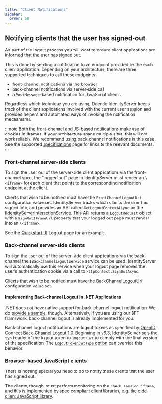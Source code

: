 ```yaml
---
title: "Client Notifications"
sidebar:
  order: 50
---
```



## Notifying clients that the user has signed-out
As part of the logout process you will want to ensure client applications are informed that the user has signed out.

This is done by sending a notification to an endpoint provided by the each client application. Depending on your architecture, there are three supported techniques to call these endpoints:

* front-channel notifications via the browser
* back-channel notifications via server-side call
* a `PostMessage`-based notification for JavaScript clients

Regardless which technique you are using, Duende IdentityServer keeps track of the client applications involved with the current user session and provides helpers and automated ways of invoking the notification mechanisms.

:::note
Both the front-channel and JS-based notifications make use of cookies in iframes. If your architecture spans multiple sites, this will not work reliably. We recommend using back-channel notifications in this case. See the supported [specifications](/identityserver/v7/overview/specs) page for links to the relevant documents.
:::


### Front-channel server-side clients
To sign the user out of the server-side client applications via the front-channel spec, the "logged out" page in IdentityServer must render an `\<iframe>` for each client that points to the corresponding notification endpoint at the client.

Clients that wish to be notified must have the `FrontChannelLogoutUri` configuration value set.
IdentityServer tracks which clients the user has signed into, and provides an API called `GetLogoutContextAsync` on the [IIdentityServerInteractionService](/identityserver/v7/reference/services/interaction_service#iidentityserverinteractionservice-apis). 
This API returns a `LogoutRequest` object with a `SignOutIFrameUrl` property that your logged out page must render into an `\<iframe>`.

See the [Quickstart UI](https://github.com/DuendeSoftware/products/tree/main/identity-server/templates/src/UI) Logout page for an example.

### Back-channel server-side clients
To sign the user out of the server-side client applications via the back-channel the `IBackChannelLogoutService` service can be used. 
IdentityServer will automatically use this service when your logout page removes the user's authentication cookie via a call to `HttpContext.SignOutAsync`.

Clients that wish to be notified must have the [BackChannelLogoutUri](/identityserver/v7/reference/models/client#authentication--session-management) configuration value set.

#### Implementing Back-channel Logout in .NET Applications

.NET does not have native support for back-channel logout notification.
We do [provide a sample](/identityserver/v7/samples#mvc-client-with-back-channel-logout-notifications), though.
Alternatively, if you are using our BFF framework, back-channel logout is [already implemented](/bff/v3/fundamentals/session/management/back-channel-logout) for you.

Back-channel logout notifications are logout tokens as specified by [OpenID Connect Back-Channel Logout 1.0](https://openid.net/specs/openid-connect-backchannel-1_0.html#logouttoken). Beginning in v6.3, IdentityServer sets the `typ` header of the logout token to `logout+jwt` to comply with the final version of the specification. The [`LogoutTokenJwtType` option](/identityserver/v7/reference/options#main) can override this behavior.

### Browser-based JavaScript clients
There is nothing special you need to do to notify these clients that the user has signed out.

The clients, though, must perform monitoring on the `check_session_iframe`, and this is implemented by spec compliant client libraries, e.g.  the [oidc-client JavaScript library](https://github.com/IdentityModel/oidc-client-js/).

